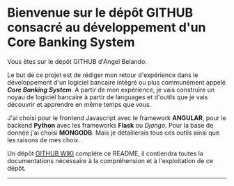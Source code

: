 # Bienvenue sur le dépôt GITHUB consacré au développement d'un Core Banking System

Vous êtes sur le dépôt GITHUB d'Angel Belando.

Le but de ce projet est de rédiger mon retour d'expérience dans le développement d'un logiciel bancaire intégré ou plus communément appelé ***Core Banking System***. 
A partir de mon expérience, je vais construire un noyau de logiciel bancaire à partir de languages et d'outils que je vais découvrir et apprendre en même temps que vous.

J'ai choisi pour le frontend Javascript avec le framework **ANGULAR**, pour le backend **Python** avec les frameworks **Flask** ou *Django*. 
Pour la base de donnée j'ai choisi **MONGODB**.
Mais je détaillerais tous ces outils ainsi que les raisons de mes choix.

Un dépôt [GITHUB WIKI](https://github.com/angelbelando/MyCBP/wiki) compléte ce README, il contiendra toutes la documentations nécessaire à la compréhension et à l'exploitation de ce dépôt.
****